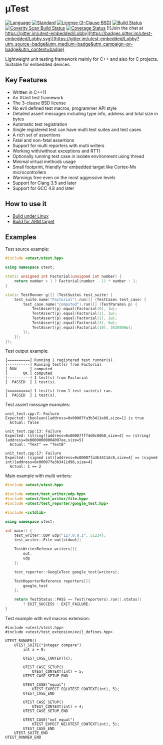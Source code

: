 # µTest

[![Language](https://img.shields.io/badge/language-C++-blue.svg?style=flat)](https://isocpp.org/)
[![Standard](https://img.shields.io/badge/c%2B%2B-11/14/17-blue.svg?style=flat)](https://en.wikipedia.org/wiki/C%2B%2B#Standardization)
[![License (3-Clause BSD)](https://img.shields.io/badge/license-BSD%203--Clause-blue.svg?style=flat)](http://opensource.org/licenses/BSD-3-Clause)
[![Build Status](https://travis-ci.org/tymonx/utest.svg?branch=master)](https://travis-ci.org/tymonx/utest)
[![Coverity Scan Build Status](https://scan.coverity.com/projects/11797/badge.svg)](https://scan.coverity.com/projects/tymonx-utest)
[![Coverage Status](https://coveralls.io/repos/github/tymonx/utest/badge.svg?branch=master)](https://coveralls.io/github/tymonx/utest?branch=master)
[![Join the chat at https://gitter.im/utest-embedded/Lobby](https://badges.gitter.im/utest-embedded/Lobby.svg)](https://gitter.im/utest-embedded/Lobby?utm_source=badge&utm_medium=badge&utm_campaign=pr-badge&utm_content=badge)

Lightweight unit testing framework mainly for C++ and also for C projects. Suitable for embedded devices.

## Key Features

* Written in C++11
* An XUnit test framework
* The 3-clause BSD license
* No evil defined test macros, programmer API style
* Detailed assert messages including type info, address and total size in bytes
* Automatic test registration
* Single registered test can have multi test suites and test cases
* A rich set of assertions
* Fatal and non-fatal assertions
* Support for multi reporters with multi writers
* Working with/without exceptions and RTTI
* Optionally running test case in isolate environment using thread
* Minimal virtual methods usage
* Small footprint, friendly for embedded target like Cortex-Mx microcontrollers
* Warnings free even on the most aggressive levels
* Support for Clang 3.5 and later
* Support for GCC 4.8 and later

## How to use it

* [Build under Linux](docs/build-linux.md)
* [Build for ARM target](docs/build-arm.md)

## Examples

Test source example:

```c++
#include <utest/utest.hpp>

using namespace utest;

static unsigned int Factorial(unsigned int number) {
    return number > 1 ? Factorial(number - 1) * number : 1;
}

static TestRunner g([] (TestSuite& test_suite) {
    test_suite.name("Factorial").run([] (TestCase& test_case) {
        test_case.name("computed").run([] (TestParams& p) {
            TestAssert{p}.equal(Factorial(0), 1u);
            TestAssert{p}.equal(Factorial(1), 1u);
            TestAssert{p}.equal(Factorial(2), 2u);
            TestAssert{p}.equal(Factorial(3), 6u);
            TestAssert{p}.equal(Factorial(10), 3628800u);
        });
    });
});
 ```

Test output example:

```
[==========] Running 1 registered test runner(s).
[----------] Running test(s) from Factorial
[ RUN      ] computed
[       OK ] computed
[----------] 1 test(s) from Factorial
[  PASSED  ] 1 test(s).

[==========] 1 test(s) from 1 test suite(s) ran.
[  PASSED  ] 1 test(s).
```

Test assert message examples:
```
unit_test.cpp:7: Failure
Expected: (boolean)[address=0x00007fa3b3411e08,size=1] is true
  Actual: false

unit_test.cpp:13: Failure
Expected: (string)[address=0x00007fff4d0c00b0,size=4] == (string)[address=0x00000000004097ee,size=5]
  Actual: "Text" == "TextB"

unit_test.cpp:17: Failure
Expected: (signed int)[address=0x00007fa3b3411dc8,size=4] == (signed int)[address=0x00007fa3b3411d98,size=4]
  Actual: 1 == 2
```

Main example with multi writers:

```c++
#include <utest/utest.hpp>

#include <utest/test_writer/udp.hpp>
#include <utest/test_writer/file.hpp>
#include <utest/test_reporter/google_test.hpp>

#include <cstdlib>

using namespace utest;

int main() {
    test_writer::UDP udp{"127.0.0.1", 51234};
    test_writer::File out{stdout};

    TestWriterRefence writers[]{
        out,
        udp
    };

    test_reporter::GoogleTest google_test{writers};

    TestReporterReference reporters[]{
        google_test
    };

    return TestStatus::PASS == Test{reporters}.run().status()
        ? EXIT_SUCCESS : EXIT_FAILURE;
}
```

Test example with evil macros extension:

```
#include <utest/utest.hpp>
#include <utest/test_extension/evil_defines.hpp>

UTEST_RUNNER()
    UTEST_SUITE("integer compare")
        int x = 0;

        UTEST_CASE_CONTEXT(x);

        UTEST_CASE_SETUP()
            UTEST_CONTEXT(int) = 5;
        UTEST_CASE_SETUP_END

        UTEST_CASE("equal")
            UTEST_EXPECT_EQ(UTEST_CONTEXT(int), 5);
        UTEST_CASE_END

        UTEST_CASE_SETUP()
            UTEST_CONTEXT(int) = 4;
        UTEST_CASE_SETUP_END

        UTEST_CASE("not equal")
            UTEST_EXPECT_NE(UTEST_CONTEXT(int), 5);
        UTEST_CASE_END
    UTEST_SUITE_END
UTEST_RUNNER_END
 ```
